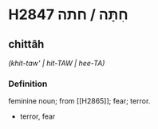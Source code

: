 # H2847 חִתָּה / חתה

## chittâh

_(khit-taw' | hit-TAW | hee-TA)_

### Definition

feminine noun; from [[H2865]]; fear; terror.

- terror, fear
